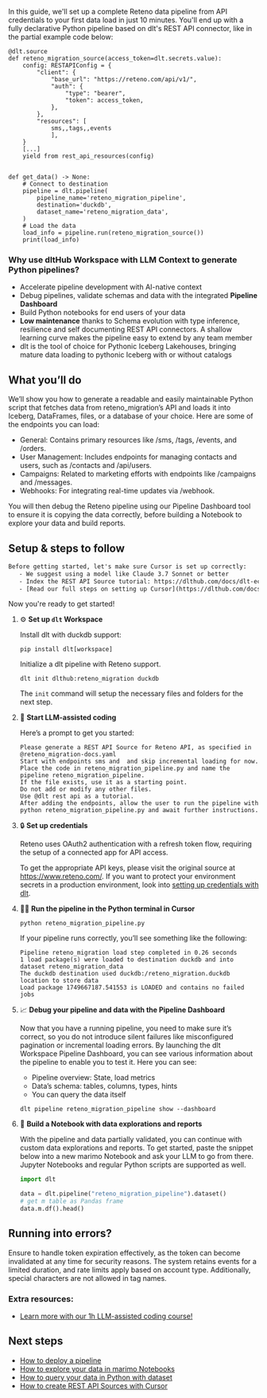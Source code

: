 In this guide, we'll set up a complete Reteno data pipeline from API credentials to your first data load in just 10 minutes. You'll end up with a fully declarative Python pipeline based on dlt's REST API connector, like in the partial example code below:

```python-outcome
@dlt.source
def reteno_migration_source(access_token=dlt.secrets.value):
    config: RESTAPIConfig = {
        "client": {
            "base_url": "https://reteno.com/api/v1/",
            "auth": {
                "type": "bearer",
                "token": access_token,
            },
        },
        "resources": [
            sms,,tags,,events
            ],
    }
    [...]
    yield from rest_api_resources(config)


def get_data() -> None:
    # Connect to destination
    pipeline = dlt.pipeline(
        pipeline_name='reteno_migration_pipeline',
        destination='duckdb',
        dataset_name='reteno_migration_data', 
    )
    # Load the data
    load_info = pipeline.run(reteno_migration_source())
    print(load_info) 
```

### Why use dltHub Workspace with LLM Context to generate Python pipelines?

- Accelerate pipeline development with AI-native context
- Debug pipelines, validate schemas and data with the integrated **Pipeline Dashboard**
- Build Python notebooks for end users of your data
- **Low maintenance** thanks to Schema evolution with type inference, resilience and self documenting REST API connectors. A shallow learning curve makes the pipeline easy to extend by any team member
- dlt is the tool of choice for Pythonic Iceberg Lakehouses, bringing mature data loading to pythonic Iceberg with or without catalogs

## What you’ll do

We’ll show you how to generate a readable and easily maintainable Python script that fetches data from reteno_migration’s API and loads it into Iceberg, DataFrames, files, or a database of your choice. Here are some of the endpoints you can load:

- General: Contains primary resources like /sms, /tags, /events, and /orders.
- User Management: Includes endpoints for managing contacts and users, such as /contacts and /api/users.
- Campaigns: Related to marketing efforts with endpoints like /campaigns and /messages.
- Webhooks: For integrating real-time updates via /webhook.

You will then debug the Reteno pipeline using our Pipeline Dashboard tool to ensure it is copying the data correctly, before building a Notebook to explore your data and build reports.

## Setup & steps to follow

```default
Before getting started, let's make sure Cursor is set up correctly:
   - We suggest using a model like Claude 3.7 Sonnet or better
   - Index the REST API Source tutorial: https://dlthub.com/docs/dlt-ecosystem/verified-sources/rest_api/ and add it to context as **@dlt rest api**
   - [Read our full steps on setting up Cursor](https://dlthub.com/docs/dlt-ecosystem/llm-tooling/cursor-restapi#23-configuring-cursor-with-documentation)
```

Now you're ready to get started!

1. ⚙️ **Set up `dlt` Workspace**
    
    Install dlt with duckdb support:
    ```shell
    pip install dlt[workspace]
    ```

    Initialize a dlt pipeline with Reteno support.
    ```shell
    dlt init dlthub:reteno_migration duckdb
    ```

    The `init` command will setup the necessary files and folders for the next step.
    
2. 🤠 **Start LLM-assisted coding**
    
    Here’s a prompt to get you started:
    
    ```prompt
    Please generate a REST API Source for Reteno API, as specified in @reteno_migration-docs.yaml 
    Start with endpoints sms and  and skip incremental loading for now. 
    Place the code in reteno_migration_pipeline.py and name the pipeline reteno_migration_pipeline. 
    If the file exists, use it as a starting point. 
    Do not add or modify any other files. 
    Use @dlt rest api as a tutorial. 
    After adding the endpoints, allow the user to run the pipeline with python reteno_migration_pipeline.py and await further instructions.
    ```

    
3. 🔒 **Set up credentials** 
    
    Reteno uses OAuth2 authentication with a refresh token flow, requiring the setup of a connected app for API access.
    
    To get the appropriate API keys, please visit the original source at https://www.reteno.com/.
    If you want to protect your environment secrets in a production environment, look into [setting up credentials with dlt](https://dlthub.com/docs/walkthroughs/add_credentials).
    
4. 🏃‍♀️ **Run the pipeline in the Python terminal in Cursor**
    
    ```shell
    python reteno_migration_pipeline.py
    ```
    
    If your pipeline runs correctly, you’ll see something like the following:
    
    ```shell
    Pipeline reteno_migration load step completed in 0.26 seconds
    1 load package(s) were loaded to destination duckdb and into dataset reteno_migration_data
    The duckdb destination used duckdb:/reteno_migration.duckdb location to store data
    Load package 1749667187.541553 is LOADED and contains no failed jobs
    ```
    
5. 📈 **Debug your pipeline and data with the Pipeline Dashboard**

    Now that you have a running pipeline, you need to make sure it’s correct, so you do not introduce silent failures like misconfigured pagination or incremental loading errors. By launching the dlt Workspace Pipeline Dashboard, you can see various information about the pipeline to enable you to test it. Here you can see:
    - Pipeline overview: State, load metrics
    - Data’s schema: tables, columns, types, hints
    - You can query the data itself
    
    ```shell
    dlt pipeline reteno_migration_pipeline show --dashboard
    ```
    
6. 🐍 **Build a Notebook with data explorations and reports**

    With the pipeline and data partially validated, you can continue with custom data explorations and reports. To get started, paste the snippet below into a new marimo Notebook and ask your LLM to go from there. Jupyter Notebooks and regular Python scripts are supported as well.

    
    ```python
    import dlt

   data = dlt.pipeline("reteno_migration_pipeline").dataset()
   # get m table as Pandas frame
   data.m.df().head()
    ```

## Running into errors?

Ensure to handle token expiration effectively, as the token can become invalidated at any time for security reasons. The system retains events for a limited duration, and rate limits apply based on account type. Additionally, special characters are not allowed in tag names.

### Extra resources:

- [Learn more with our 1h LLM-assisted coding course!](https://www.youtube.com/watch?v=GGid70rnJuM)

## Next steps

- [How to deploy a pipeline](https://dlthub.com/docs/walkthroughs/deploy-a-pipeline)
- [How to explore your data in marimo Notebooks](https://dlthub.com/docs/general-usage/dataset-access/marimo)
- [How to query your data in Python with dataset](https://dlthub.com/docs/general-usage/dataset-access/dataset)
- [How to create REST API Sources with Cursor](https://dlthub.com/docs/dlt-ecosystem/llm-tooling/cursor-restapi)